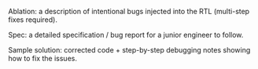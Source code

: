 Ablation: a description of intentional bugs injected into the RTL (multi-step fixes required).

Spec: a detailed specification / bug report for a junior engineer to follow.

Sample solution: corrected code + step-by-step debugging notes showing how to fix the issues.
